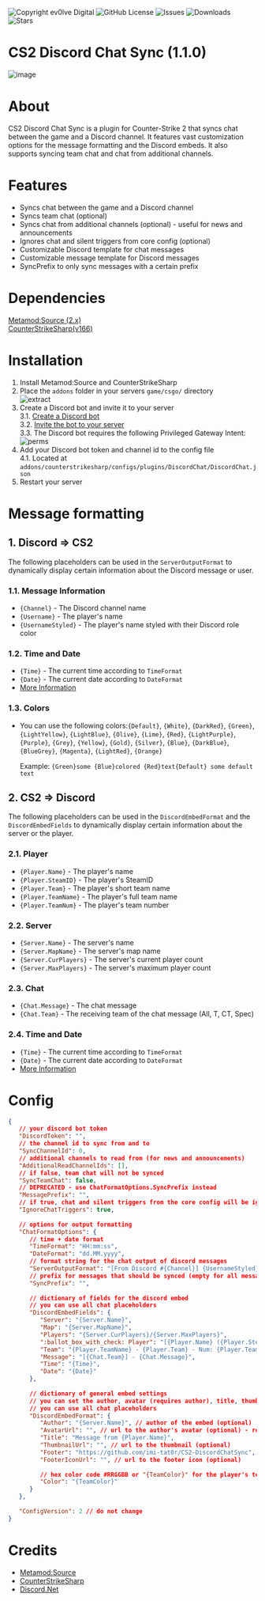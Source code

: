 ![Copyright ev0lve Digital](https://img.shields.io/badge/Copyright-ev0lve%20Digital-blue) ![GitHub License](https://img.shields.io/github/license/imi-tat0r/CS2-DiscordChatSync) ![Issues](https://img.shields.io/github/issues/imi-tat0r/CS2-DiscordChatSync) ![Downloads](https://img.shields.io/github/downloads/imi-tat0r/CS2-DiscordChatSync/total) ![Stars](https://img.shields.io/github/stars/imi-tat0r/CS2-DiscordChatSync)

# CS2 Discord Chat Sync (1.1.0)
![image](https://du.hurenso.hn/r/17JDsG.png)

# About
CS2 Discord Chat Sync is a plugin for Counter-Strike 2 that syncs chat between the game and a Discord channel. It features vast customization options for the message formatting and the Discord embeds. It also supports syncing team chat and chat from additional channels.

# Features
- Syncs chat between the game and a Discord channel
- Syncs team chat (optional)
- Syncs chat from additional channels (optional) - useful for news and announcements
- Ignores chat and silent triggers from core config (optional)
- Customizable Discord template for chat messages
- Customizable message template for Discord messages
- SyncPrefix to only sync messages with a certain prefix

# Dependencies
[Metamod:Source (2.x)](https://www.sourcemm.net/downloads.php/?branch=master)  
[CounterStrikeSharp(v166)](https://github.com/roflmuffin/CounterStrikeSharp/releases)

# Installation
1. Install Metamod:Source and CounterStrikeSharp
2. Place the `addons` folder in your servers `game/csgo/` directory  
   ![extract](https://du.hurenso.hn/r/0NyFPY.png)
3. Create a Discord bot and invite it to your server  
   3.1. [Create a Discord bot](https://discord.com/developers/applications)  
   3.2. [Invite the bot to your server](https://discordapi.com/permissions.html)  
   3.3. The Discord bot requires the following Privileged Gateway Intent:  
   ![perms](https://du.hurenso.hn/r/kTDZ8O.png)
4. Add your Discord bot token and channel id to the config file  
   4.1. Located at `addons/counterstrikesharp/configs/plugins/DiscordChat/DiscordChat.json`
4. Restart your server

# Message formatting
## 1. Discord => CS2
The following placeholders can be used in the `ServerOutputFormat` to dynamically display certain information about the Discord message or user.
### 1.1. Message Information
- `{Channel}` - The Discord channel name
- `{Username}` - The player's name
- `{UsernameStyled}` - The player's name styled with their Discord role color

### 1.2. Time and Date
- `{Time}` - The current time according to `TimeFormat`
- `{Date}` - The current date according to `DateFormat`
- [More Information](https://learn.microsoft.com/dotnet/standard/base-types/custom-date-and-time-format-strings)

### 1.3. Colors
- You can use the following colors:`{Default}`, `{White}`, `{DarkRed}`, `{Green}`, `{LightYellow}`, `{LightBlue}`, `{Olive}`, `{Lime}`, `{Red}`, `{LightPurple}`, `{Purple}`, `{Grey}`, `{Yellow}`, `{Gold}`, `{Silver}`, `{Blue}`, `{DarkBlue}`, `{BlueGrey}`, `{Magenta}`, `{LightRed}`, `{Orange}`


  Example: `{Green}some {Blue}colored {Red}text{Default} some default text`

## 2. CS2 => Discord
The following placeholders can be used in the `DiscordEmbedFormat` and the `DiscordEmbedFields` to dynamically display certain information about the server or the player.
### 2.1. Player
- `{Player.Name}` - The player's name
- `{Player.SteamID}` - The player's SteamID
- `{Player.Team}` - The player's short team name
- `{Player.TeamName}` - The player's full team name
- `{Player.TeamNum}` - The player's team number
### 2.2. Server
- `{Server.Name}` - The server's name
- `{Server.MapName}` - The server's map name
- `{Server.CurPlayers}` - The server's current player count
- `{Server.MaxPlayers}` - The server's maximum player count
### 2.3. Chat
- `{Chat.Message}` - The chat message
- `{Chat.Team}` - The receiving team of the chat message (All, T, CT, Spec)

### 2.4. Time and Date
- `{Time}` - The current time according to `TimeFormat`
- `{Date}` - The current date according to `DateFormat`
- [More Information](https://learn.microsoft.com/dotnet/standard/base-types/custom-date-and-time-format-strings)

# Config
```json
{
   // your discord bot token
   "DiscordToken": "",
   // the channel id to sync from and to
   "SyncChannelId": 0,
   // additional channels to read from (for news and announcements)
   "AdditionalReadChannelIds": [],
   // if false, team chat will not be synced
   "SyncTeamChat": false,
   // DEPRECATED - use ChatFormatOptions.SyncPrefix instead
   "MessagePrefix": "",
   // if true, chat and silent triggers from the core config will be ignored
   "IgnoreChatTriggers": true,
   
   // options for output formatting
   "ChatFormatOptions": {
      // time + date format 
      "TimeFormat": "HH:mm:ss",
      "DateFormat": "dd.MM.yyyy",
      // format string for the chat output of discord messages
      "ServerOutputFormat": "[From Discord #{Channel}] {UsernameStyled} - {Green}{Date} {Blue}{Time}{Default}: {Message}",
      // prefix for messages that should be synced (empty for all messages)
      "SyncPrefix": "",
      
      // dictionary of fields for the discord embed
      // you can use all chat placeholders
      "DiscordEmbedFields": {
         "Server": "{Server.Name}",
         "Map": "{Server.MapName}",
         "Players": "{Server.CurPlayers}/{Server.MaxPlayers}",
         ":ballot_box_with_check: Player": "[{Player.Name} ({Player.SteamID})](https://steamcommunity.com/profiles/{Player.SteamID})",
         "Team": "{Player.TeamName} - {Player.Team} - Num: {Player.TeamNum}",
         "Message": "[{Chat.Team}] - {Chat.Message}",
         "Time": "{Time}",
         "Date": "{Date}"
      },
      
      // dictionary of general embed settings
      // you can set the author, avatar (requires author), title, thumbnail, footer and color
      // you can use all chat placeholders
      "DiscordEmbedFormat": {
         "Author": "{Server.Name}", // author of the embed (optional)
         "AvatarUrl": "", // url to the author's avatar (optional) - requires author
         "Title": "Message from {Player.Name}",
         "ThumbnailUrl": "", // url to the thumbnail (optional)
         "Footer": "https://github.com/imi-tat0r/CS2-DiscordChatSync",
         "FooterIconUrl": "", // url to the footer icon (optional)
         
         // hex color code #RRGGBB or "{TeamColor}" for the player's team color
         "Color": "{TeamColor}"
      }
   },
   
   "ConfigVersion": 2 // do not change
}
```

# Credits
- [Metamod:Source](https://www.sourcemm.net/)
- [CounterStrikeSharp](https://github.com/roflmuffin/CounterStrikeSharp)
- [Discord.Net](https://github.com/discord-net/Discord.Net)

